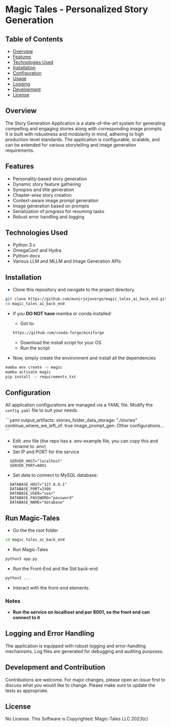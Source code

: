 # Magic Tales - Personalized Story Generation

## Table of Contents

- [Overview](#overview)
- [Features](#features)
- [Technologies Used](#technologies-used)
- [Installation](#installation)
- [Configuration](#configuration)
- [Usage](#run-magic-tales)
- [Logging](#logging)
- [Development](#development)
- [License](#license)

## Overview

The Story Generation Application is a state-of-the-art system for generating compelling and engaging stories along with corresponding image prompts. It is built with robustness and modularity in mind, adhering to high production-level standards. The application is configurable, scalable, and can be extended for various storytelling and image generation requirements.

## Features

- Personality-based story generation
- Dynamic story feature gathering
- Synopsis and title generation
- Chapter-wise story creation
- Context-aware image prompt generation
- Image generation based on prompts
- Serialization of progress for resuming tasks
- Robust error handling and logging

## Technologies Used

- Python 3.x
- OmegaConf and Hydra
- Python-docx
- Various LLM and MLLM and Image Generation APIs

## Installation

- Clone this repository and navigate to the project directory. 
```bash
git clone https://github.com/munirjojoverge/magic_tales_ai_back_end.git
cd magic_tales_ai_back_end
```
- If you **DO NOT have** mamba or conda installed:
    - Got to:
    ```bash
    https://github.com/conda-forge/miniforge
    ```
    - Download the install script for your OS
    - Run the script

- Now, simply create the environment and install all the dependencies
```bash
mamba env create -n magic
mamba activate magic
pip install -r requirements.txt
```
## Configuration

All application configurations are managed via a YAML file. Modify the `config.yaml` file to suit your needs.

\`\`\`yaml
output_artifacts:
  stories_folder_data_storage: "./stories"
  continue_where_we_left_of: true
image_prompt_gen:
  Other configurations...
\`\`\`

- Edit .env file (the repo has a .env-example file, you can copy this and rename to .env)
- Set IP and PORT for the service

```
  SERVER_HOST="localhost"
  SERVER_PORT=8001
```

- Set data to connect to MySQL database: 

```
  DATABASE_HOST="127.0.0.1"
  DATABASE_PORT=3306
  DATABASE_USER="user"
  DATABASE_PASSWORD="password"
  DATABASE_NAME="database"
```

## Run Magic-Tales

- Go the the root folder
```bash
cd magic_tales_ai_back_end
```
- Run Magic-Tales
```python
python3 app.py
```
- Run the Front-End and the Std back-end
```python
python3 ...
```
- Interact with the front-end elements.

### Notes
- **Run the service on localhost and por 8001, so the front end can connect to it**


## Logging and Error Handling

The application is equipped with robust logging and error-handling mechanisms. Log files are generated for debugging and auditing purposes.

## Development and Contribution

Contributions are welcome. For major changes, please open an issue first to discuss what you would like to change. Please make sure to update the tests as appropriate.

## License

No License. This Software is Copyrighted: Magic-Tales LLC 2023(c) 